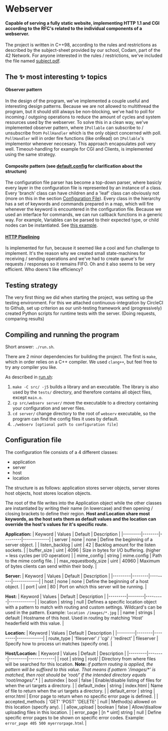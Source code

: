 # Webserver

#### Capable of serving a fully static website, implementing HTTP 1.1 and CGI according to the RFC's related to the individual components of a webserver.

The project is written in C++98, according to the rules and restrictions as described by the subject-sheet provided by our school, Codam, part of the 42 Network. For anyone interested in the rules / restrictions, we've included the file named [subject.pdf](/subject.pdf).

## The ✨ most interesting ✨ topics
#### Observer pattern
In the design of the program, we've implemented a couple useful and interesting design patterns. Because we are not allowed to multithread the program, but it should still always be non-blocking, we've had to poll for incoming / outgoing operations to reduce the amount of cycles and system resources used by the webserver. To solve this in a clean way, we've implemented observer pattern, where ```IPollable``` can subscribe to / unsubscribe from ```PollHandler``` which is the only object concerned with poll. ```PollHandler``` will in order fire functions (like onRead) on ```IPollable```'s implementor whenever neccesary. This approach encapsulates poll very well. Timeout-handling for example for CGI and Clients, is implemented using the same strategy.

#### Composite pattern (see [default.config](/server/config/default.config) for clarification about the structure)
The configuration file parser has become a top-down parser, where basicly every layer in the configuration file is represented by an instance of a class. Every 'branch' class can have children and a 'leaf' class can obviously not (more on this in the section [Configuration File](#configuration-file)). Every class in the hierarchy has a set of keywords and commands prepared in a map, which will fire whenever the keyword is encountered in the configuration file. Because we used an interface for commands, we can run callback functions in a generic way. For example, Variables can be parsed to their expected type, or child nodes can be instantiated. See [this example](/src/srcs/config/HostConfigParser.cpp).

#### [HTTP Pipelining](https://en.wikipedia.org/wiki/HTTP_pipelining)
Is implemented for fun, because it seemed like a cool and fun challenge to implement. It's the reason why we created small state-machines for receiving / sending operations and we've had to create queue's for requests / responses so it remains FIFO. Oh and it also seems to be very efficient. Who doens't like efficiency?

## Testing strategy
The very first thing we did when starting the project, was setting up the testing environment. For this we attached continuous-integration by CircleCI to Github, set up criterion as our unit-testing framework and (progressively) created Python scripts for runtime tests with the server. (Doing requests, comparing results)

## Compiling and running the program
Short answer: ```./run.sh```.

There are 2 minor dependencies for building the project. The first is ```make```, which in order relies on a C++ compiler. We used ```clang++```, but feel free to try any compiler you like.

As described in [run.sh](/run.sh):
1. ```make -C src/ -j5``` builds a library and an executable. The library is also used by the ```tests/``` directory, and therefore contains all object files, except ```main.o```.
2. ```cp src/webserv server/``` move the executable to a directory containing your configuration and server files.
3. ```cd server/``` change directory to the root of ```webserv``` executable, so the program can find the config files it uses by default.
4. ```./webserv [optional path to configuration file]```

## Configuration file
The configuration file consists of a 4 different classes:
* application
* server
* host
* location

The structure is as follows: application stores server objects, server stores host objects, host stores location objects.

The root of the file writes into the Application object while the other classes are instantiated by writing their name (in lowercase)
and then opening / closing brackets to define their region.
**Host and Location share most keywords, as the host sets them as default values and the location can override the host's values for it's specific route.**

**Application:**
| Keyword | Values | Default | Description |
|---------|--------|---------|-------------|
| server		| none | none | Define the beginning of a server object. |
| listen_backlog	| uint | 42 | Backlog amount for the listen sockets. |
| buffer_size		| uint | 4096 | Size in bytes for I/O buffering. (higher = less cycles per I/O operation) |
| mime_config		| string | mime.config | Path to the mime config file. |
| max_requestbody_size	| uint | 40960 | Maximum of bytes clients can send within their body. |

**Server:**
| Keyword | Values | Default | Description |
|---------|--------|---------|-------------|
| host			| none | none | Define the beginning of a host object. |
| port			| uint | 80   | Port on which this server will be running. |

**Host:**
| Keyword | Values | Default | Description |
|---------|--------|---------|-------------|
| location		| string | null   | Defines a specific location object with a pattern to match with routing and custom settings. Wildcard's can be used in the pattern. Example: ```location /images/*.jpg``` |
| name			| strings | default | Hostname of this host. Used in routing by matching 'Host' headerfield with this value. |

**Location:**
| Keyword | Values | Default | Description |
|---------|--------|---------|-------------|
| route_type | 'fileserver' / 'cgi' / 'redirect' | fileserver | Specify how to process uri matches (specify one). |

**Host/Location:**
| Keyword | Values | Default | Description |
|---------|--------|---------|-------------|
| root			| string | root/   | Directory from where files will be searched for this location. **Note:** *if pattern routing is applied, the pattern will be suffixed to this value. That means if pattern '/images/\*' is matched, then root should be 'root/' if the intended directory equals 'root/images/*'.*  |
| autoindex		| bool | false | Enable/disable listing of files for when the uri targets a directory. |
| default_index		| string | index.html   | Name of file to return when the uri targets a directory. |
| default_error		| string | error.html   | Error page to return when no specific error page is defined. |
| accepted_methods	| 'GET' 'POST' 'DELETE' | null   | Method(s) allowed on this location (specify any). |
| allow_upload		| boolean | false   | Allow/disallow uploading files in this location. |
| error_page		| [n * uint] string | null | Define specific error pages to be shown on specific error codes. Example: ```error_page 405 500 myerrorpage.html``` |

